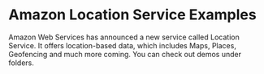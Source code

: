 # Amazon Location Service Examples

Amazon Web Services has announced a new service called Location Service. It offers location-based data, which includes Maps, Places, Geofencing and much more coming. You can check out demos under folders.